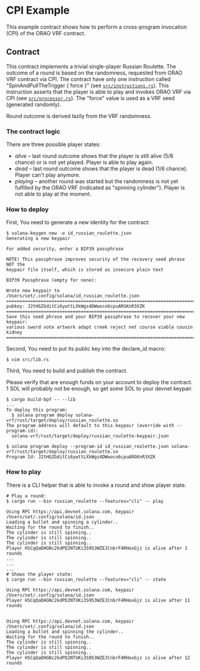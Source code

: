 # CPI Example

This example contract shows how to perform a cross-program invocation (CPI) of the ORAO VRF contract.

## Contract

This contract implements a trivial single-player Russian Roulette. The outcome of a round is based
on the randomness, requested from ORAO VRF contract via CPI. The contract have only one instruction
called "SpinAndPullTheTrigger { force }" (see [`src/instructions.rs`](src/instructions.rs)).
This instruction asserts that the player is able to play and invokes ORAO VRF via CPI
(see [`src/processor.rs`](src/processor.rs)). The "force" value is used as a VRF seed
(generated randomly).

Round outcome is derived lazily from the VRF randomness.

### The contract logic

There are three possible player states:

* *alive* – last round outcome shows that the player is still alive (5/6 chance) or is not yet
  played. Player is able to play again.
* *dead* – last round outcome shows that the player is dead (1/6 chance).
  Player can't play anymore.
* *playing* – another round was started but the randomness is not yet fulfilled by the ORAO VRF
  (indicated as "spinning cylinder"). Player is not able to play at the moment.
   
### How to deploy

First, You need to generate a new identity for the contract:

```
$ solana-keygen new -o id_russian_roulette.json
Generating a new keypair

For added security, enter a BIP39 passphrase

NOTE! This passphrase improves security of the recovery seed phrase NOT the
keypair file itself, which is stored as insecure plain text

BIP39 Passphrase (empty for none): 

Wrote new keypair to /Users/set/.config/solana/id_russian_roulette.json
=============================================================================
pubkey: J2tHGZGditCi6ywttLXkWgs4DWwoco6cpuARGKnR3XZK
=============================================================================
Save this seed phrase and your BIP39 passphrase to recover your new keypair:
various sword vote artwork adapt creek reject net course viable cousin kidney
=============================================================================
```

Second, You need to put its public key into the declare_id macro:

```
$ vim src/lib.rs
```

Third, You need to build and publish the contract.

Please verify that are enough funds on your account to deploy the contract.
1 SOL will probably not be enough, so get some SOL to your devnet keypair.

```
$ cargo build-bpf -- --lib
...
To deploy this program:
  $ solana program deploy solana-vrf/rust/target/deploy/russian_roulette.so
The program address will default to this keypair (override with --program-id):
  solana-vrf/rust/target/deploy/russian_roulette-keypair.json

$ solana program deploy --program-id id_russian_roulette.json solana-vrf/rust/target/deploy/russian_roulette.so
Program Id: J2tHGZGditCi6ywttLXkWgs4DWwoco6cpuARGKnR3XZK
```

### How to play

There is a CLI helper that is able to invoke a round and show player state.

```
# Play a round:
$ cargo run --bin russian_roulette --features="cli" -- play

Using RPC https://api.devnet.solana.com, keypair /Users/set/.config/solana/id.json
Loading a bullet and spinning a cylinder..
Waiting for the round to finish..
The cylinder is still spinning..
The cylinder is still spinning..
The cylinder is still spinning..
Player HSCqQaDHGNc2kdPD2NTUKi3S953WZEJCnbrF4RHoxGjz is alive after 1 rounds
...
...
...
# Shows the player state:
$ cargo run --bin russian_roulette --features="cli" -- state

Using RPC https://api.devnet.solana.com, keypair /Users/set/.config/solana/id.json
Player HSCqQaDHGNc2kdPD2NTUKi3S953WZEJCnbrF4RHoxGjz is alive after 11 rounds


Using RPC https://api.devnet.solana.com, keypair /Users/set/.config/solana/id.json
Loading a bullet and spinning the cylinder..
Waiting for the round to finish..
The cylinder is still spinning..
The cylinder is still spinning..
The cylinder is still spinning..
Player HSCqQaDHGNc2kdPD2NTUKi3S953WZEJCnbrF4RHoxGjz is alive after 12 rounds
```

